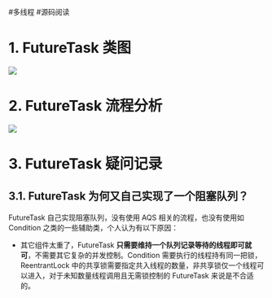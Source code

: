 #多线程 #源码阅读 

# 1. FutureTask 类图

![](https://varg-my-images.oss-cn-beijing.aliyuncs.com/img/20220502220541.png)

# 2. FutureTask 流程分析

![](https://varg-my-images.oss-cn-beijing.aliyuncs.com/img/20220609172432.svg)

# 3. FutureTask 疑问记录

## 3.1. FutureTask 为何又自己实现了一个阻塞队列？

FutureTask 自己实现阻塞队列，没有使用 AQS 相关的流程，也没有使用如 Condition 之类的一些辅助类，个人认为有以下原因：
- 其它组件太重了，FutureTask **只需要维持一个队列记录等待的线程即可就可**，不需要其它复杂的并发控制。Condition 需要执行的线程持有同一把锁，ReentrantLock 中的共享锁需要指定共入线程的数量，非共享锁仅一个线程可以进入，对于未知数量线程调用且无需锁控制的 FutureTask 来说是不合适的。